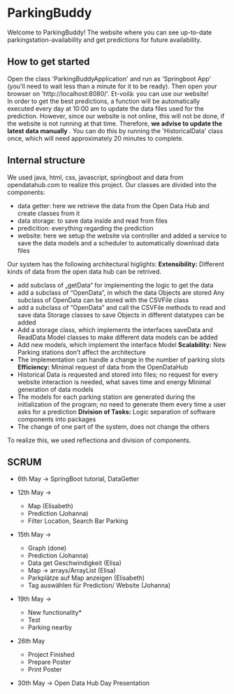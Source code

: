 # ParkingBuddy
Welcome to ParkingBuddy! The website where you can see up-to-date parkingstation-availability and get predictions for future availability.

## How to get started
Open the class 'ParkingBuddyApplication' and run as 'Springboot App' (you'll need to wait less than a minute for it to be ready). Then open your browser on 'http://localhost:8080/'. Et-voilà: you can use our website!<br/>
In order to get the best predictions, a function will be automatically executed every day at 10:00 am to update the data files used for the prediction. However, since our website is not online, this will not be done, if the website is not running at that time. Therefore, **we advise to update the latest data manually** . You can do this by running the 'HistoricalData' class once, which will need approximately 20 minutes to complete.

## Internal structure
We used java, html, css, javascript, springboot and data from opendatahub.com to realize this project.
Our classes are divided into the components: 
- data getter: here we retrieve the data from the Open Data Hub and create classes from it
- data storage: to save data inside and read from files
- predicition: everything regarding the prediction
- website: here we setup the website via controller and added a service to save the data models and a scheduler to automatically download data files

Our system has the following architectural higlights:
**Extensibility:** 
Different kinds of data from the open data hub can be retrived. 
 - add subclass of „getData“ for implementing the logic to get the data
 - add a subclass of “OpenData”, in which the data Objects are stored
Any subclass of OpenData can be stored with the CSVFile class
 - add a subclass of “OpenData” and call the CSVFile methods to read and save data
Storage classes to save Objects in different datatypes can be added
 - Add a storage class, which implements the interfaces saveData and ReadData
Model classes to make different data models can be added
 - Add new models, which implement the interface Model
**Scalability:**
New Parking stations don’t affect the architecture
 - The implementation can handle a change in the number of parking slots
**Efficiency:**
Minimal request of data from the OpenDataHub
 - Historical Data is requested and stored into files; no request for every website interaction is needed, what saves time and energy
Minimal generation of data models
 - The models for each parking station are generated during the initialization of the program; no need to generate them every time a user asks for a prediction
**Division of Tasks:**
Logic separation of software components into packages
 - The change of one part of the system, does not change the others

To realize this, we used reflectiona and division of components.

## SCRUM
- 6th May -> SpringBoot tutorial, DataGetter

- 12th May -> 
  - Map (Elisabeth)
  - Prediction (Johanna)
  - Filter Location, Search Bar Parking

- 15th May ->
  - Graph (done)
  - Prediction (Johanna)
  - Data get Geschwindigkeit (Elisa)
  - Map -> arrays/ArrayList (Elisa)
  - Parkplätze auf Map anzeigen (Elisabeth)
  - Tag auswählen für Prediction/ Website (Johanna)

- 19th May ->
  - New functionality*
  - Test
  - Parking nearby 

- 26th May
  - Project Finished
  - Prepare Poster
  - Print Poster



- 30th May -> Open Data Hub Day Presentation
